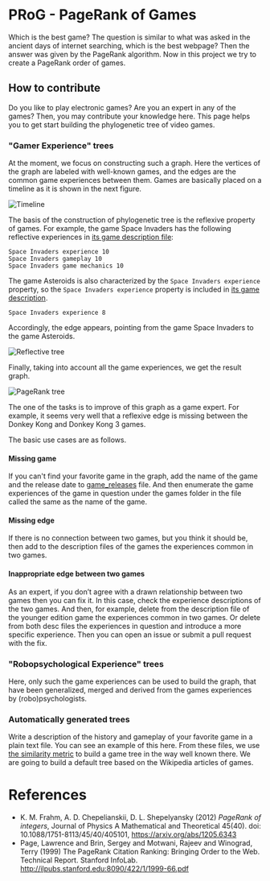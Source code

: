 # PRoG - PageRank of Games
Which is the best game? The question is similar to what was asked in the ancient days of internet searching, which is the best webpage?
Then the answer was given by the PageRank algorithm.
Now in this project we try to create a PageRank order of games.

## How to contribute
Do you like to play electronic games? Are you an expert in any of the games?
Then, you may contribute your knowledge here. This page helps you to get start building the phylogenetic tree of video games.

### "Gamer Experience" trees
At the moment, we focus on constructing such a graph. 
Here the vertices of the graph are labeled with well-known games,  and the edges are the common game experiences between them.
Games are basically placed on a timeline as it is shown in the next figure.

![Timeline](https://github.com/nbatfai/PRoG/blob/main/initial_hack/timeline.png?raw=true)

The basis of the construction of phylogenetic tree is the reflexive property of games. For example, the game Space Invaders has the following reflective experiences in [its game description file](https://github.com/nbatfai/PRoG/blob/main/initial_hack/games/Space%20Invaders):

```
Space Invaders experience 10
Space Invaders gameplay 10
Space Invaders game mechanics 10
```
The game Asteroids is also characterized by the `Space Invaders experience` property, so the `Space Invaders experience` property is included in [its game description](https://github.com/nbatfai/PRoG/blob/main/initial_hack/games/Asteroids).

```
Space Invaders experience 8
```
Accordingly, the edge appears, pointing from the game Space Invaders to the game Asteroids.

![Reflective tree](https://github.com/nbatfai/PRoG/blob/main/initial_hack/reflexion.png?raw=true)

Finally, taking into account all the game experiences, we get the result graph.

![PageRank tree](https://github.com/nbatfai/PRoG/blob/main/initial_hack/gg.png?raw=true)

The one of the tasks is to improve of this graph as a game expert. 
For example, it seems very well that a reflexive edge is missing between the Donkey Kong and Donkey Kong 3 games.

The basic use cases are as follows.

#### Missing game
If you can't find your favorite game in the graph, add the name of the game and the release date to [game_releases](https://github.com/nbatfai/PRoG/blob/main/initial_hack/game_releases) file. And then enumerate the game experiences of the game in question under the games folder in the file called the same as the name of the game.

#### Missing edge
If there is no connection between two games, but you think it should be, then add to the description files of the games the experiences common in two games.

#### Inappropriate edge between two games
As an expert, if you don’t agree with a drawn relationship between two games then you can fix it. In this case, check the experience descriptions of the two games. And then, for example, delete from the description file of the younger edition game the experiences common in two games. Or delete from both desc files the experiences in question and introduce a more specific experience. Then you can open an issue or submit a pull request with the fix.

### "Robopsychological Experience" trees
Here, only such the game experiences can be used to build the graph, that have been generalized, merged and derived from the games experiences by (robo)psychologists.

### Automatically generated trees
Write a description of the history and gameplay of your favorite game in a plain text file. You can see an example of this here. From these files, we use [the similarity metric](https://arxiv.org/pdf/cs/0111054.pdf) to build a game tree in the way well known there. We are going to build a default tree based on the Wikipedia articles of games.

# References
- K. M. Frahm, A. D. Chepelianskii, D. L. Shepelyansky (2012) *PageRank of integers*, Journal of Physics A Mathematical and Theoretical 45(40). doi: 10.1088/1751-8113/45/40/405101, https://arxiv.org/abs/1205.6343
- Page, Lawrence and Brin, Sergey and Motwani, Rajeev and Winograd, Terry (1999) The PageRank Citation Ranking: Bringing Order to the Web. Technical Report. Stanford InfoLab. http://ilpubs.stanford.edu:8090/422/1/1999-66.pdf


